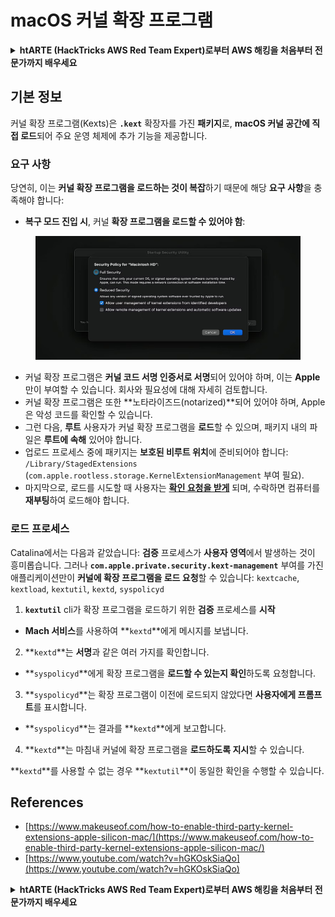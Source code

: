 # macOS 커널 확장 프로그램

<details>

<summary><strong>htARTE (HackTricks AWS Red Team Expert)로부터 AWS 해킹을 처음부터 전문가까지 배우세요</strong></summary>

* **사이버 보안 회사**에서 일하시나요? **HackTricks에서 귀사를 홍보**하고 싶으신가요? 아니면 **PEASS의 최신 버전을 확인하거나 HackTricks를 PDF로 다운로드**하고 싶으신가요? [**구독 요금제**](https://github.com/sponsors/carlospolop)를 확인해보세요!
* [**The PEASS Family**](https://opensea.io/collection/the-peass-family)를 발견해보세요, 저희의 독점적인 [**NFT 컬렉션**](https://opensea.io/collection/the-peass-family)
* [**공식 PEASS 및 HackTricks 스왑**](https://peass.creator-spring.com)을 획득하세요
* [**💬**](https://emojipedia.org/speech-balloon/) **Discord 그룹**에 가입하거나 [**텔레그램 그룹**](https://t.me/peass)에 가입하거나 **트위터**에서 저를 팔로우하세요 🐦[**@carlospolopm**](https://twitter.com/hacktricks\_live).
* **HackTricks 저장소** 및 **hacktricks-cloud 저장소**로 **PR을 보내 헤킹 요령을 공유**하세요.

</details>

## 기본 정보

커널 확장 프로그램(Kexts)은 **`.kext`** 확장자를 가진 **패키지**로, **macOS 커널 공간에 직접 로드**되어 주요 운영 체제에 추가 기능을 제공합니다.

### 요구 사항

당연히, 이는 **커널 확장 프로그램을 로드하는 것이 복잡**하기 때문에 해당 **요구 사항**을 충족해야 합니다:

* **복구 모드 진입 시**, 커널 **확장 프로그램을 로드할 수 있어야 함**:

<figure><img src="../../../.gitbook/assets/image (327).png" alt=""><figcaption></figcaption></figure>

* 커널 확장 프로그램은 **커널 코드 서명 인증서로 서명**되어 있어야 하며, 이는 **Apple**만이 부여할 수 있습니다. 회사와 필요성에 대해 자세히 검토합니다.
* 커널 확장 프로그램은 또한 **노타라이즈드(notarized)**되어 있어야 하며, Apple은 악성 코드를 확인할 수 있습니다.
* 그런 다음, **루트** 사용자가 커널 확장 프로그램을 **로드**할 수 있으며, 패키지 내의 파일은 **루트에 속해** 있어야 합니다.
* 업로드 프로세스 중에 패키지는 **보호된 비루트 위치**에 준비되어야 합니다: `/Library/StagedExtensions` (`com.apple.rootless.storage.KernelExtensionManagement` 부여 필요).
* 마지막으로, 로드를 시도할 때 사용자는 [**확인 요청을 받게**](https://developer.apple.com/library/archive/technotes/tn2459/\_index.html) 되며, 수락하면 컴퓨터를 **재부팅**하여 로드해야 합니다.

### 로드 프로세스

Catalina에서는 다음과 같았습니다: **검증** 프로세스가 **사용자 영역**에서 발생하는 것이 흥미롭습니다. 그러나 **`com.apple.private.security.kext-management`** 부여를 가진 애플리케이션만이 **커널에 확장 프로그램을 로드 요청**할 수 있습니다: `kextcache`, `kextload`, `kextutil`, `kextd`, `syspolicyd`

1. **`kextutil`** cli가 확장 프로그램을 로드하기 위한 **검증** 프로세스를 **시작**
* **Mach 서비스**를 사용하여 **`kextd`**에게 메시지를 보냅니다.
2. **`kextd`**는 **서명**과 같은 여러 가지를 확인합니다.
* **`syspolicyd`**에게 확장 프로그램을 **로드할 수 있는지 확인**하도록 요청합니다.
3. **`syspolicyd`**는 확장 프로그램이 이전에 로드되지 않았다면 **사용자에게 프롬프트**를 표시합니다.
* **`syspolicyd`**는 결과를 **`kextd`**에게 보고합니다.
4. **`kextd`**는 마침내 커널에 확장 프로그램을 **로드하도록 지시**할 수 있습니다.

**`kextd`**를 사용할 수 없는 경우 **`kextutil`**이 동일한 확인을 수행할 수 있습니다.

## References

* [https://www.makeuseof.com/how-to-enable-third-party-kernel-extensions-apple-silicon-mac/](https://www.makeuseof.com/how-to-enable-third-party-kernel-extensions-apple-silicon-mac/)
* [https://www.youtube.com/watch?v=hGKOskSiaQo](https://www.youtube.com/watch?v=hGKOskSiaQo)

<details>

<summary><strong>htARTE (HackTricks AWS Red Team Expert)로부터 AWS 해킹을 처음부터 전문가까지 배우세요</strong></summary>

* **사이버 보안 회사**에서 일하시나요? **HackTricks에서 귀사를 홍보**하고 싶으신가요? 아니면 **PEASS의 최신 버전을 확인하거나 HackTricks를 PDF로 다운로드**하고 싶으신가요? [**구독 요금제**](https://github.com/sponsors/carlospolop)를 확인해보세요!
* [**The PEASS Family**](https://opensea.io/collection/the-peass-family)를 발견해보세요, 저희의 독점적인 [**NFT 컬렉션**](https://opensea.io/collection/the-peass-family)
* [**공식 PEASS 및 HackTricks 스왑**](https://peass.creator-spring.com)을 획득하세요
* [**💬**](https://emojipedia.org/speech-balloon/) **Discord 그룹**에 가입하거나 [**텔레그램 그룹**](https://t.me/peass)에 가입하거나 **트위터**에서 저를 팔로우하세요 🐦[**@carlospolopm**](https://twitter.com/hacktricks\_live).
* **HackTricks 저장소** 및 **hacktricks-cloud 저장소**로 **PR을 보내 헤킹 요령을 공유**하세요.

</details>
